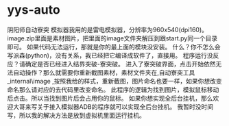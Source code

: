 # yys-auto
阴阳师自动寮突
模拟器我用的是雷电模拟器，分辨率为960x540(dpi160)。
image.zip里面是素材图片，把里面的image文件夹解压到跟start.py同一个目录即可。
如果代码无法运行，那就是你的最上面的模块没安装。
什么？你不怎么会写派森(python)，没有关系，我已经把它编译成软件了，直接用。
程序运行没反应？请确定是否已经进入结界突破-寮突破。
进入了寮突破界面，点击开始依然无法自动操作？那么就需要你重新截图素材，素材文件夹在,自动寮突工具\_internal\image ,按照我给的样式，重新截图，图片命名也要一样，如果你想改变命名那么请对应的去代码里改变命名。
此程序的逻辑为找到图片，模拟鼠标移动后点击。所以当找到图片后会占用你的鼠标。
如果你想实现全后台挂机，那么欢迎大哥来写关于接入模拟器ADB的程序就可以实现全后台挂机。
我暂时没时间写，所以我的解决方法是放到虚拟机里面运行挂机。
